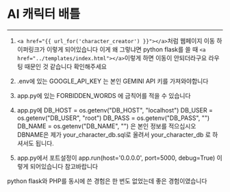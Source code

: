 # AI 캐릭터 배틀
___
1. ```<a href="{{ url_for('character_creator') }}"></a>```처럼 
웹페이지 이동 하이퍼링크가 이렇게 되어있습니다 이게 왜 그렇냐면 python flask를 쓸 때 ```<a href="../templates/index.html"></a>```이렇게 하면 이동이 안되더라구요 라우팅 때문인 것 같습니다 확인해주세요

2. .env에 있는 GOOGLE_API_KEY 는 본인 GEMINI API 키를 가져와야합니다

3. app.py에 있는 FORBIDDEN_WORDS 에 금칙어를 적을 수 있습니다

4. app.py에 
DB_HOST = os.getenv("DB_HOST", "localhost")
DB_USER = os.getenv("DB_USER", "root")
DB_PASS = os.getenv("DB_PASS", "") 
DB_NAME = os.getenv("DB_NAME", "") 
은 본인 정보를 적으십시오 DBNAME은 제가 your_character_db.sql로 올려서 your_character_db 로 하셔서도 됩니다.

5. app.py에서 포트설정이 app.run(host='0.0.0.0', port=5000, debug=True) 이렇게 되어있습니다 참고바랍니다

python flask와 PHP를 동시에 쓴 경험은 한 번도 없었는데 좋은 경험이였습니다
